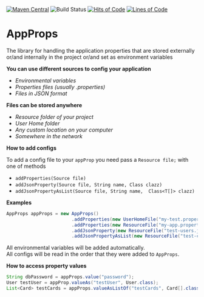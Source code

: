 [![Maven Central](https://img.shields.io/maven-central/v/io.lenar/app-props.svg)](https://maven-badges.herokuapp.com/maven-central/io.lenar/app-props)
![Build Status](https://travis-ci.com/LenarBad/app-props.svg?branch=master)
[![Hits of Code](https://hitsofcode.com/github/lenarbad/app-props)](https://hitsofcode.com/view/github/lenarbad/app-props)
[![Lines of Code](https://tokei.rs/b1/github/lenarbad/app-props)](https://github.com/lenarbad/app-props)

# AppProps
The library for handling the application properties that are stored externally or/and internally in the project or/and set as environment variables


**You can use different sources to config your application**
    
   - *Environmental variables*
   - *Properties files (usually .properties)*
   - *Files in JSON format*
   
    
**Files can be stored anywhere**

   - *Resource folder of your project*
   - *User Home folder*
   - *Any custom location on your computer*
   - *Somewhere in the network*
   
**How to add configs**

To add a config file to your ```appProp``` you need pass a ```Resource file;``` with one of methods
   - ```addProperties(Source file)```
   - ```addJsonProperty(Source file, String name, Class clazz)```
   - ```addJsonPropertyAsList(Source file, String name,  Class<T[]> clazz)```

**Examples**   
   
```java
AppProps appProps = new AppProps()
                        .addProperties(new UserHomeFile("my-test.properties"))
                        .addProperties(new ResourceFile("my-app.properties"))
                        .addJsonProperty(new ResourceFile("test-users.json"), "testUser", User.class)
                        .addJsonPropertyAsList(new ResourceFile("test-cards.json"), "testCards", Card[].class);
```   

All environmental variables will be added automatically.   
All configs will be read in the order that they were added to ```AppProps```. 

**How to access property values**

```java
String dbPassword = appProps.value("password");
User testUser = appProp.valueAs("testUser", User.class);
List<Card> testCards = appProps.valueAsListOf("testCards", Card[].class);
```




